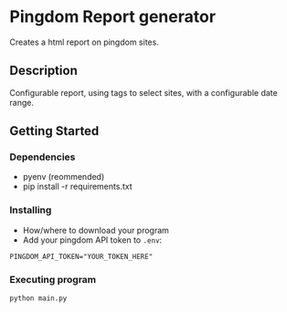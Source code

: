 # Pingdom Report generator

Creates a html report on pingdom sites.

## Description

Configurable report, using tags to select sites, with a configurable date range.

## Getting Started

### Dependencies

* pyenv (reommended)
* pip install -r requirements.txt

### Installing

* How/where to download your program
* Add your pingdom API token to `.env`:
```
PINGDOM_API_TOKEN="YOUR_TOKEN_HERE"
```

### Executing program
```
python main.py
```
